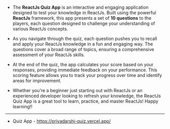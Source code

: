 * The **ReactJs Quiz App** is an interactive and engaging application designed to test your knowledge in ReactJs. Built using the powerful **ReactJs** framework, this app presents a set of **10 questions** to the players, each question designed to challenge your understanding of various ReactJs concepts.

* As you navigate through the quiz, each question pushes you to recall and apply your ReactJs knowledge in a fun and engaging way. The questions cover a broad range of topics, ensuring a comprehensive assessment of your ReactJs skills.

* At the end of the quiz, the app calculates your score based on your responses, providing immediate feedback on your performance. This scoring feature allows you to track your progress over time and identify areas for improvement.

* Whether you're a beginner just starting out with ReactJs or an experienced developer looking to refresh your knowledge, the ReactJs Quiz App is a great tool to learn, practice, and master ReactJs! Happy learning!!

<hr>

* Quiz App - https://priyadarshi-quiz.vercel.app/